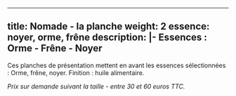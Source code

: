 
---
title: Nomade - la planche
weight: 2
essence: noyer, orme, frêne
description: |-
  **Essences : Orme - Frêne - Noyer**
---

Ces planches de présentation mettent en avant les essences sélectionnées : Orme, frêne, noyer.
Finition : huile alimentaire. 

*Prix sur demande suivant la taille - entre 30 et 60 euros TTC.*
